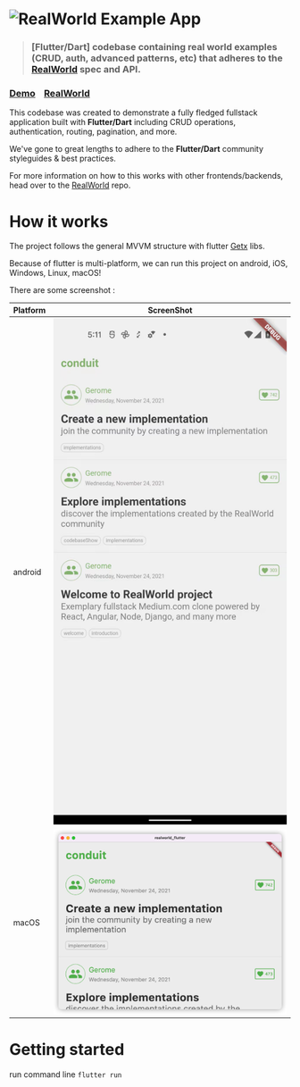 # ![RealWorld Example App](logo.png)

> ### [Flutter/Dart] codebase containing real world examples (CRUD, auth, advanced patterns, etc) that adheres to the [RealWorld](https://github.com/gothinkster/realworld) spec and API.


### [Demo](https://demo.realworld.io/)&nbsp;&nbsp;&nbsp;&nbsp;[RealWorld](https://github.com/gothinkster/realworld)


This codebase was created to demonstrate a fully fledged fullstack application built with **Flutter/Dart** including CRUD operations, authentication, routing, pagination, and more.

We've gone to great lengths to adhere to the **Flutter/Dart** community styleguides & best practices.

For more information on how to this works with other frontends/backends, head over to the [RealWorld](https://github.com/gothinkster/realworld) repo.


# How it works

The project follows the general MVVM structure with flutter [Getx](https://github.com/jonataslaw/getx) libs.

Because of flutter is multi-platform, we can run this project on android, iOS, Windows, Linux, macOS!

There are some screenshot :

|  Platform   | ScreenShot  |
|  ----  | ----  |
| android  | ![android screenshot](./doc/android.jpeg "android screenshot") |
| macOS  | ![macOS screenshot](./doc/mac.png "macOS screenshot") |

# Getting started

run command line `flutter run` 

